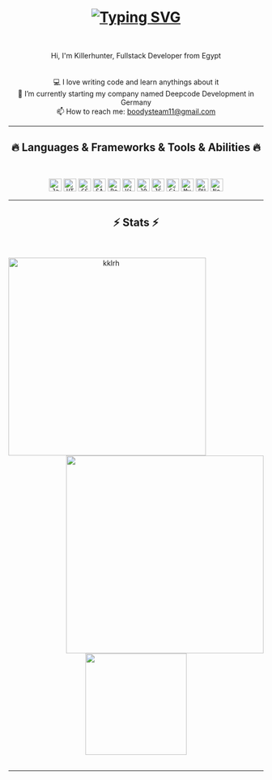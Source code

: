 <h1 align="center">
  <a href="https://git.io/typing-svg"><img src="https://readme-typing-svg.demolab.com?font=Fira+Code&size=25&duration=3000&pause=1000&color=B6203C&center=true&vCenter=true&multiline=true&repeat=false&random=false&width=500&height=150&lines=Hi%2C+There;hola;Ciao;%D8%A3%D9%87%D9%84%D8%A7%D9%8B" alt="Typing SVG" /></a>
</h1>
<br>
<p align="center">
  Hi, I'm Killerhunter, Fullstack Developer from Egypt
  <br>
  <br>
  <br>
  💻 I love writing code and learn anythings about it
  <br>
  🔬 I’m currently starting my company named Deepcode Development in Germany
  <br>
  📫 How to reach me: <a href="mailto: boodysteam11@gmail.com">boodysteam11@gmail.com</a>
</p>

<hr>
<h2 align="center">🔥 Languages & Frameworks & Tools & Abilities 🔥</h2>
<br>
<p align="center">
  <code><img title="Javascript" height="25" width="25" src="https://cdn.simpleicons.org/javascript/B6203CFF"></code>
  <code><img title="HTML5" height="25" width="25" src="https://cdn.simpleicons.org/html5/B6203CFF"></code>
  <code><img title="CSS" height="25" width="25" src="https://cdn.simpleicons.org/css3/B6203CFF"></code>
  <code><img title="SASS" height="25" width="25" src="https://cdn.simpleicons.org/sass/B6203CFF"></code>
  <code><img title="React" height="25" width="25" src="https://cdn.simpleicons.org/react/B6203CFF"></code>
  <code><img title="Visual Studio Code" height="25" width="25" src="https://cdn.simpleicons.org/visualstudiocode/B6203CFF"></code>
  <code><img title="JQuery" height="25" width="25" src="https://cdn.simpleicons.org/jquery/B6203CFF"></code>
  <code><img title="JSON" height="25" width="25" src="https://cdn.simpleicons.org/json/B6203CFF"></code>
  <code><img title="GitHub" height="25" width="25" src="https://cdn.simpleicons.org/github/B6203CFF"></code>
  <code><img title="MySQL" height="25" width="25" src="https://cdn.simpleicons.org/mysql/B6203CFF"></code>
  <code><img title="PHP" height="25" width="25" src="https://cdn.simpleicons.org/php/B6203CFF"></code>
  <code><img title="NodeJs" height="25" width="25" src="https://cdn.simpleicons.org/nodedotjs/B6203CFF"></code>
</p>
<hr>

<h2 align="center">⚡ Stats ⚡</h2>
<br>
<p align=center>
  <div align=center>
    <a href="https://github.com/denvercoder1/github-readme-streak-stats" title="Go to Source">
      <img align="left" width=390 src="https://streak-stats.demolab.com/?user=kklrh&theme=slateorange&hide_border=true&border_radius=5&mode=weekly&stroke=B6203C&currStreakNum=B6203C&currStreakLabel=B6203C&sideLabels=EE2A4E&sideNums=E0293D&fire=FF2721&ring=B6203C&dates=FF2D54B0" alt="kklrh" />
    </a>
    <a href="https://github.com/anuraghazra/github-readme-stats" title="Go to Source">
      <img align="right" width=390 src="https://github-readme-stats.vercel.app/api?username=kklrh&show_icons=true&theme=slateorange&hide_border=true&border_radius=5&mode=weekly&stroke=B6203C&currStreakNum=B6203C&currStreakLabel=B6203C&sideLabels=EE2A4E&sideNums=E0293D&fire=FF2721&ring=B6203C&dates=FF2D54B0" />
    </a>
  </div>
  <br><br><br><br><br><br><br><br><br>
  <div align=center>
    <a href="https://github.com/anuraghazra/github-readme-stats">
      <img height=200 align="center" src="https://github-readme-stats.vercel.app/api/top-langs/?username=kklrh&hide=c%23,powershell,Mathematica,Ruby,Objective-C,Objective-C%2b%2b,Cuda&title_color=61dafb&text_color=ffffff&icon_color=61dafb&bg_color=20232a&langs_count=8&layout=compact&border_color=61dafb&hide_border=true&size_weight=0.5&count_weight=0.5" />
    </a>
  </div>
  <br>

<hr>
